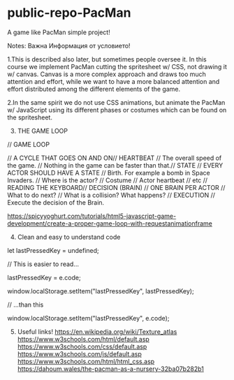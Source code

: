 # public-repo-PacMan
A game like PacMan simple project!




Notes:
Важна Информация от условието!

1.This is described also later, but sometimes people oversee it. In this course
we implement PacMan cutting the spritesheet w/
CSS, not drawing it w/ canvas. Canvas is a more complex approach and draws too much attention
and effort, while we want to have a more balanced attention and effort
distributed among the different elements of the game.

2.In the same spirit we do not use CSS animations, but animate the PacMan w/
JavaScript using its different phases or costumes which can be found on the
spritesheet.

3. THE GAME LOOP

// GAME LOOP

// A CYCLE THAT GOES ON AND ON// HEARTBEAT
// The overall speed of the game.
// Nothing in the game can be faster than that.// STATE
// EVERY ACTOR SHOULD HAVE A STATE
// Birth. For example a bomb in Space Invaders.
// Where is the actor?
// Costume
// Actor heartbeat
// etc // READING THE KEYBOARD// DECISION (BRAIN)
// ONE BRAIN PER ACTOR
// What to do next?
// What is a collision? What happens? // EXECUTION
// Execute the decision of the Brain.

https://spicyyoghurt.com/tutorials/html5-javascript-game-development/create-a-proper-game-loop-with-requestanimationframe


4. Clean and easy to understand code
 
let lastPressedKey = undefined;

// This is easier to read...

lastPressedKey = e.code;

window.localStorage.setItem("lastPressedKey", lastPressedKey);

// ...than this

window.localStorage.setItem("lastPressedKey", e.code);

5. Useful links!
https://en.wikipedia.org/wiki/Texture_atlas
https://www.w3schools.com/html/default.asp
https://www.w3schools.com/css/default.asp
https://www.w3schools.com/js/default.asp
https://www.w3schools.com/html/html_css.asp
https://dahoum.wales/the-pacman-as-a-nursery-32ba07b282b1
